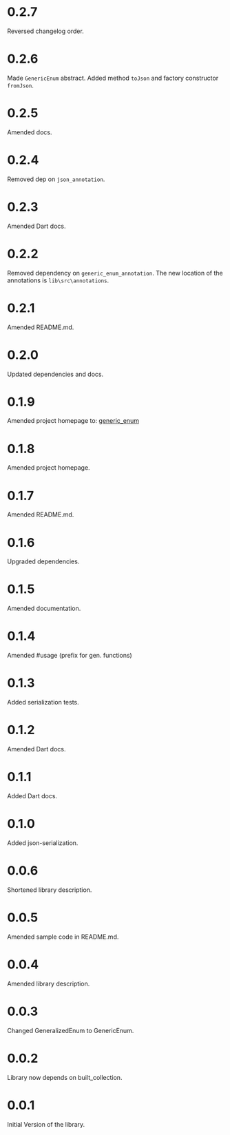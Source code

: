 # 0.2.7

Reversed changelog order. 

# 0.2.6

Made `GenericEnum` abstract. Added method `toJson` and factory constructor `fromJson`.

# 0.2.5

Amended docs.

# 0.2.4

Removed dep on `json_annotation`.

# 0.2.3

Amended Dart docs.

# 0.2.2

Removed dependency on `generic_enum_annotation`. The new location of the annotations is `lib\src\annotations`.

# 0.2.1

Amended README.md.

# 0.2.0

Updated dependencies and docs.

# 0.1.9

Amended project homepage to:
[generic_enum](https://github.com/simphotonics/generic_enum/tree/master/generic_enum)

# 0.1.8

Amended project homepage.

# 0.1.7

Amended README.md.

# 0.1.6

Upgraded dependencies.

# 0.1.5

Amended documentation.

# 0.1.4

Amended #usage (prefix for gen. functions)

# 0.1.3

Added serialization tests.

# 0.1.2

Amended Dart docs.

# 0.1.1

Added Dart docs.

# 0.1.0

Added json-serialization.

# 0.0.6

Shortened library description.

# 0.0.5

Amended sample code in README.md.

# 0.0.4

Amended library description.

# 0.0.3

Changed GeneralizedEnum to GenericEnum.

# 0.0.2

Library now depends on built_collection.

# 0.0.1

Initial Version of the library.
